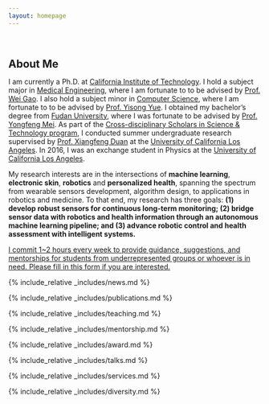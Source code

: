 ```yaml
---
layout: homepage
---
```


<h1 id="about-me"></h1>

<h2 style="margin: 60px 0px 10px;">About Me</h2>

I am currently a Ph.D. at [California Institute of Technology](https://www.caltech.edu/). I hold a subject major in [Medical Engineering](https://mede.caltech.edu/), where I am fortunate to to be advised by [Prof. Wei Gao](https://www.gao.caltech.edu/). I also hold a subject minor in [Computer Science](https://www.cms.caltech.edu/academics/grad/grad_cs), where I am fortunate to to be advised by [Prof. Yisong Yue](http://www.yisongyue.com/). I obtained my bachelor’s degree from [Fudan University](https://www.fudan.edu.cn/en/), where I was fortunate to be advised by [Prof. Yongfeng Mei](https://scholar.google.com/citations?user=6EFvn5wAAAAJ&hl=en). As part of the [Cross-disciplinary Scholars in Science & Technology program](https://www.facebook.com/uclaCSST/), I conducted summer undergraduate research supervised by [Prof. Xiangfeng Duan](http://xduan.chem.ucla.edu/) at the [University of California Los Angeles](https://www.ucla.edu/). In 2016, I was an exchange student in Physics at the [University of California Los Angeles](https://www.ucla.edu/).

My research interests are in the intersections of **machine learning**, **electronic skin**, **robotics** and **personalized health**, spanning the spectrum from wearable sensors development, algorithm design, to applications in robotics and medicine. To that end, my research has three goals: **(1) develop robust sensors for continuous long-term monitoring; (2) bridge sensor data with robotics and health information through an autonomous machine learning pipeline; and (3) advance robotic control and health assessment with intelligent systems.**

<span style="text-decoration: underline;">
    I commit 1~2 hours every week to provide guidance, suggestions, and mentorships for students from underrepresented groups or whoever is in need. Please fill in <a href="https://forms.gle/g5L24YJ8ha9j7CxT9">this form</a> if you are interested.
</span>

<!-- <strong style="color:#e74d3c; font-weight:600"><strong style="color:#e74d3c; font-weight:600">I am currently on the 2024 job market, looking for postdoc positions related to Electronic Skin, Wearable Devices, and Artificial Intelligence. Please feel free to contact me if you are interested. I am also happy to give talks on my research and discuss research proposals.</strong></strong> -->

{% include_relative _includes/news.md %}

{% include_relative _includes/publications.md %}

{% include_relative _includes/teaching.md %}

{% include_relative _includes/mentorship.md %}

{% include_relative _includes/award.md %}

{% include_relative _includes/talks.md %}

{% include_relative _includes/services.md %}

{% include_relative _includes/diversity.md %}
